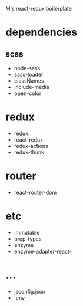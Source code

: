 M's react-redux boilerplate

# dependencies

## scss
- node-sass
- sass-loader
- classNames
- include-media
- open-color

# redux
- redux
- react-redux
- redux-actions
- redux-thunk

# router
- react-router-dom

# etc
- immutable
- prop-types
- enzyme
- enzyme-adapter-react-

# ...
- jsconfig.json
- .env